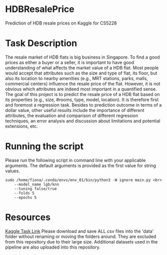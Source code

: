# HDBResalePrice
Prediction of HDB resale prices on Kaggle for CS5228

# Task Description
The resale market of HDB flats is big business in Singapore. To find a good prices as either a buyer or a seller, it is important to have good understanding of what affects the market value of a HDB flat. Most people would accept that attributes such as the size and type of flat, its floor, but also its location to nearby amenities (e.g., MRT stations, parks, malls, commercial centers) influence the resale price of the flat. However, it is not obvious which attributes are indeed most important in a quantified sense.<br>
The goal of this project is to predict the resale price of a HDB flat based on its properties (e.g., size, #rooms, type, model, location). It is therefore first and foremost a regression task. Besides to prediction outcome in terms of a dollar value, other useful results include the importance of different attributes, the evaluation and comparison of different regression techniques, an error analysis and discussion about limitations and potential extensions, etc.

# Running the script
Please run the following script in command line with your applicable arguments.
The default arguments is provided as the first value for string values.
```
sudo /home/fiona/.conda/envs/env_01/bin/python3 -W ignore main.py <br>
	--model_name lgb/knn
	--tuning false/true
	--folds 5
	--epochs 5
```

# Resources
[Kaggle Task Link](https://www.kaggle.com/c/cs5228-2020-semester-2-final-project/overview)
Please download and save ALL csv files into the 'data' folder without renaming or moving the folders around. 
They are excluded from this repository due to their large size. 
Additional datasets used in the pipeline are also uploaded into this repository.